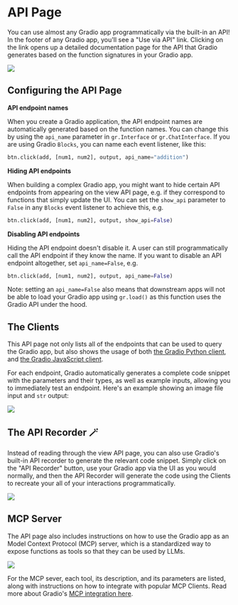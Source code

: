 # API Page

You can use almost any Gradio app programmatically via the built-in an API! In the footer of any Gradio app, you'll see a "Use via API" link. Clicking on the link opens up a detailed documentation page for the API that Gradio generates based on the function signatures in your Gradio app.

![](https://huggingface.co/datasets/huggingface/documentation-images/resolve/main/gradio-guides/view-api-animated.gif)

## Configuring the API Page

**API endpoint names**

When you create a Gradio application, the API endpoint names are automatically generated based on the function names. You can change this by using the `api_name` parameter in `gr.Interface` or `gr.ChatInterface`. If you are using Gradio `Blocks`, you can name each event listener, like this:

```python
btn.click(add, [num1, num2], output, api_name="addition")
```

**Hiding API endpoints**

When building a complex Gradio app, you might want to hide certain API endpoints from appearing on the view API page, e.g. if they correspond to functions that simply update the UI. You can set the  `show_api` parameter to `False` in any `Blocks` event listener to achieve this, e.g. 

```python
btn.click(add, [num1, num2], output, show_api=False)
```

**Disabling API endpoints**

Hiding the API endpoint doesn't disable it. A user can still programmatically call the API endpoint if they know the name. If you want to disable an API endpoint altogether, set `api_name=False`, e.g. 

```python
btn.click(add, [num1, num2], output, api_name=False)
```

Note: setting an `api_name=False` also means that downstream apps will not be able to load your Gradio app using `gr.load()` as this function uses the Gradio API under the hood.


## The Clients

This API page not only lists all of the endpoints that can be used to query the Gradio app, but also shows the usage of both [the Gradio Python client](https://gradio.app/guides/getting-started-with-the-python-client/), and [the Gradio JavaScript client](https://gradio.app/guides/getting-started-with-the-js-client/). 

For each endpoint, Gradio automatically generates a complete code snippet with the parameters and their types, as well as example inputs, allowing you to immediately test an endpoint. Here's an example showing an image file input and `str` output:

![](https://huggingface.co/datasets/huggingface/documentation-images/resolve/main/gradio-guides/view-api-snippet.png)


## The API Recorder 🪄

Instead of reading through the view API page, you can also use Gradio's built-in API recorder to generate the relevant code snippet. Simply click on the "API Recorder" button, use your Gradio app via the UI as you would normally, and then the API Recorder will generate the code using the Clients to recreate your all of your interactions programmatically.

![](https://huggingface.co/datasets/huggingface/documentation-images/resolve/main/gradio-guides/api-recorder.gif)

## MCP Server

The API page also includes instructions on how to use the Gradio app as an Model Context Protocol (MCP) server, which is a standardized way to expose functions as tools so that they can be used by LLMs. 

![](https://huggingface.co/datasets/huggingface/documentation-images/resolve/main/gradio-guides/view-api-mcp.png)

For the MCP sever, each tool, its description, and its parameters are listed, along with instructions on how to integrate with popular MCP Clients. Read more about Gradio's [MCP integration here](https://www.gradio.app/guides/building-mcp-server-with-gradio).


